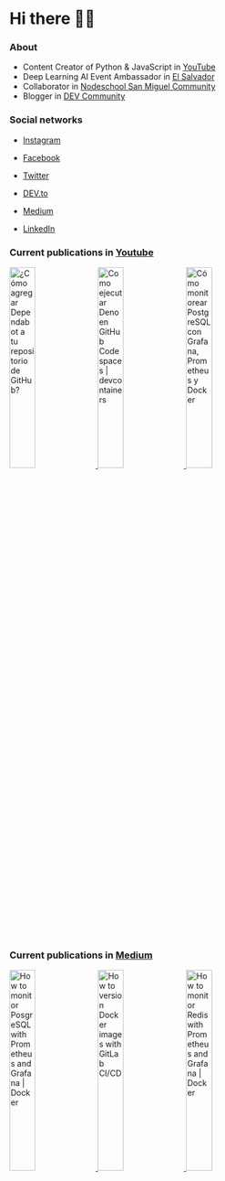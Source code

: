 # Hi there 👋🏻

### About

- Content Creator of Python & JavaScript in [YouTube](https://youtube.com/c/NelsonCode)
- Deep Learning AI Event Ambassador in [El Salvador](https://github.com/pieaisv)
- Collaborator in [Nodeschool San Miguel Community](https://github.com/nodeschoolsm)
- Blogger in [DEV Community](https://dev.to/nelsoncode)

### Social networks

- [Instagram](https://www.instagram.com/nelsoncode/)

- [Facebook](https://facebook.com/nelsoncode.dev)

- [Twitter](https://twitter.com/nelsoncode_dev)

- [DEV.to](https://dev.to/nelsoncode)

- [Medium](https://nelsoncode.medium.com)

- [LinkedIn](https://www.linkedin.com/in/nelsoncode/)

### Current publications in [Youtube](https://www.youtube.com/channel/UCNtGnenu3-E363hcijzVt0w/featured)

<a href="https://www.youtube.com/watch?v=SqIMnTNhe2o" target='_blank'>
 <img width='30%' src="https://i.ytimg.com/vi/SqIMnTNhe2o/hqdefault.jpg" alt="¿Cómo agregar Dependabot a tu repositorio de GitHub?" />
</a>
<a href="https://www.youtube.com/watch?v=CWjuYqabVRE" target='_blank'>
 <img width='30%' src="https://i.ytimg.com/vi/CWjuYqabVRE/hqdefault.jpg" alt="Como ejecutar Deno en GitHub Codespaces | devcontainers" />
</a>
<a href="https://www.youtube.com/watch?v=edYuOO15QJk" target='_blank'>
 <img width='30%' src="https://i.ytimg.com/vi/edYuOO15QJk/hqdefault.jpg" alt="Cómo monitorear PostgreSQL con Grafana, Prometheus y Docker" />
</a>


### Current publications in [Medium](https://medium.com/@nelsoncode)

<a href="https://nelsoncode.medium.com/how-to-monitor-posgresql-with-prometheus-and-grafana-docker-36d216532ea2?source=rss-57948f2413ba------2" target='_blank'>
  <img width='30%' src=https://cdn-images-1.medium.com/max/1024/1*9MECiKiUI-cSjNNIRsFNGg.png alt="How to monitor PosgreSQL with Prometheus and Grafana | Docker" />
</a>
<a href="https://nelsoncode.medium.com/how-to-version-docker-images-with-gitlab-ci-cd-2c4a1ab4df4f?source=rss-57948f2413ba------2" target='_blank'>
  <img width='30%' src="https://cdn-images-1.medium.com/max/1024/1*0wwRGLpi6BhdZFWx_xzv5Q.png" alt="How to version Docker images with GitLab CI/CD" />
</a>
<a href="https://nelsoncode.medium.com/how-to-monitor-redis-with-prometheus-and-grafana-docker-6eb33a5ea998?source=rss-57948f2413ba------2" target='_blank'>
  <img width='30%' src="https://cdn-images-1.medium.com/max/1024/1*BW5FO3CHlRYEB9-reGelxA.png" alt="How to monitor Redis with Prometheus and Grafana | Docker" />
</a>
